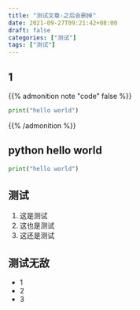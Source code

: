 ```yaml
---
title: "测试文章-之后会删掉"
date: 2021-09-27T09:21:42+08:00
draft: false
categories: ["测试"]
tags: ["测试"]
---
```


## 1
{{% admonition note "code" false %}}
```python
print("hello world")
```
{{% /admonition %}}

## python hello world
```python
print("hello world")
```

## 测试
1. 这是测试
2. 这也是测试
3. 这还是测试

## 测试无敌
* 1
* 2
* 3

